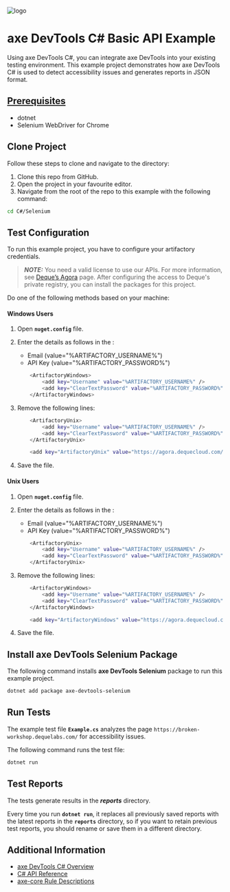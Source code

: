 ![logo](./docs/logo-C-sharp.png)

# axe DevTools C# Basic API Example

Using axe DevTools C#, you can integrate axe DevTools into your existing testing environment. This example project demonstrates how axe DevTools C# is used to detect accessibility issues and generates reports in JSON format.

## [Prerequisites](https://docs.deque.com/devtools-html/4.0.0/en/cs-install-options#prerequisites)

- dotnet
- Selenium WebDriver for Chrome

## Clone Project

Follow these steps to clone and navigate to the directory:

1. Clone this repo from GitHub.
2. Open the project in your favourite editor.
3. Navigate from the root of the repo to this example with the following command:

```sh
cd C#/Selenium
```

## Test Configuration

To run this example project, you have to configure your artifactory credentials.

> **_NOTE:_**
> You need a valid license to use our APIs. For more information, see [Deque’s Agora](https://agora.dequecloud.com/ui/packages#/home) page. After configuring the access to Deque's private registry, you can install the packages for this project.

Do one of the following methods based on your machine:

#### Windows Users

1. Open **`nuget.config`** file.
2. Enter the details as follows in the <ArtifactoryWindows>:

   - Email (value="%ARTIFACTORY_USERNAME%")
   - API Key (value="%ARTIFACTORY_PASSWORD%")

   ```sh
       <ArtifactoryWindows>
           <add key="Username" value="%ARTIFACTORY_USERNAME%" />
           <add key="ClearTextPassword" value="%ARTIFACTORY_PASSWORD%" />
       </ArtifactoryWindows>
   ```

3. Remove the following lines:

   ```sh
       <ArtifactoryUnix>
           <add key="Username" value="%ARTIFACTORY_USERNAME%" />
           <add key="ClearTextPassword" value="%ARTIFACTORY_PASSWORD%" />
       </ArtifactoryUnix>
   ```

   ```sh
       <add key="ArtifactoryUnix" value="https://agora.dequecloud.com/artifactory/api/nuget/devtools-nuget/" />
   ```

4. Save the file.

#### Unix Users

1. Open **`nuget.config`** file.
2. Enter the details as follows in the <ArtifactoryUnix>:

   - Email (value="%ARTIFACTORY_USERNAME%")
   - API Key (value="%ARTIFACTORY_PASSWORD%")

   ```sh
       <ArtifactoryUnix>
           <add key="Username" value="%ARTIFACTORY_USERNAME%" />
           <add key="ClearTextPassword" value="%ARTIFACTORY_PASSWORD%" />
       </ArtifactoryUnix>
   ```

3. Remove the following lines:

   ```sh
       <ArtifactoryWindows>
           <add key="Username" value="%ARTIFACTORY_USERNAME%" />
           <add key="ClearTextPassword" value="%ARTIFACTORY_PASSWORD%" />
       </ArtifactoryWindows>
   ```

   ```sh
       <add key="ArtifactoryWindows" value="https://agora.dequecloud.com/artifactory/api/nuget/devtools-nuget/" />
   ```

4. Save the file.

## Install axe DevTools Selenium Package

The following command installs **axe DevTools Selenium** package to run this example project.

```sh
dotnet add package axe-devtools-selenium
```

## Run Tests

The example test file **`Example.cs`** analyzes the page `https://broken-workshop.dequelabs.com/` for accessibility issues.

The following command runs the test file:

```sh
dotnet run
```

## Test Reports

The tests generate results in the **_reports_** directory.

Every time you run **`dotnet run`**, it replaces all previously saved reports with the latest reports in the **`reports`** directory, so if you want to retain previous test reports, you should rename or save them in a different directory.

## Additional Information

- [axe DevTools C# Overview](https://docs.deque.com/devtools-html/4.0.0/en/cs-overview)
- [C# API Reference](https://docs.deque.com/devtools-html/4.0.0/en/cs-api)
- [axe-core Rule Descriptions](https://github.com/dequelabs/axe-core/blob/master/doc/rule-descriptions.md)
